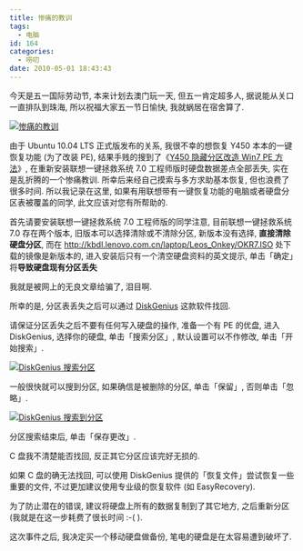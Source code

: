 ```yaml
---
title: 惨痛的教训
tags:
  - 电脑
id: 164
categories:
  - 唠叨
date: 2010-05-01 18:43:43
---
```


今天是五一国际劳动节, 本来计划去澳门玩一天, 但五一肯定超多人, 据说能从关口一直排队到珠海, 所以祝福大家五一节日愉快, 我就蜗居在宿舍算了.

[![惨痛的教训](//beamnote-img.oss-cn-shanghai.aliyuncs.com/2010/bitter-lesson.jpg)](//beamnote-img.oss-cn-shanghai.aliyuncs.com/2010/bitter-lesson.jpg)<!-- more -->

由于 Ubuntu 10.04 LTS 正式版发布的关系, 我很不幸的想恢复 Y450 本本的一键恢复功能 (为了改装 PE), 结果手贱的搜到了《[Y450 隐藏分区改造 Win7 PE 方法](http://ideapad.zol.com.cn/44/160_430616.html)》, 在重新安装联想一键拯救系统 7.0 工程师版时硬盘数据差点全部丢失, 实在是乱折腾的一个惨痛教训. 所幸后来经自己摸索与多方求助基本恢复, 但也浪费了很多时间. 所以我记录在这里, 如果有用联想带有一键恢复功能的电脑或者硬盘分区表被覆盖的同学, 此文应该对您有所帮助的.

首先请要安装联想一键拯救系统 7.0 工程师版的同学注意, 目前联想一键拯救系统 7.0 存在两个版本, 旧版本可以选择清除或不清除分区, 新版本没有选择, **直接清除硬盘分区**, 而在 http://kbdl.lenovo.com.cn/laptop/Leos_Onkey/OKR7.ISO 处下载的镜像是新版本的, 进入安装后只有一个清空硬盘资料的英文提示, 单击「确定」将**导致硬盘现有分区丢失**

我就是被网上的无良文章给骗了, 泪目啊.

所幸的是, 分区表丢失之后可以通过 [DiskGenius](http://www.diskgenius.cn/) 这款软件找回.

请保证分区丢失之后不要有任何写入硬盘的操作, 准备一个有 PE 的优盘, 进入 DiskGenius, 选择你的硬盘, 单击「搜索分区」, 默认设置可以不作修改, 单击「开始搜索」.

[![DiskGenius 搜索分区](//beamnote-img.oss-cn-shanghai.aliyuncs.com/2010/diskGenius1.jpg)](//beamnote-img.oss-cn-shanghai.aliyuncs.com/2010/diskGenius1.jpg)

一般很快就可以搜到分区, 如果确信是被删除的分区, 单击「保留」, 否则单击「忽略」.

[![DiskGenius 搜索到分区](//beamnote-img.oss-cn-shanghai.aliyuncs.com/2010/diskGenius2.jpg)](//beamnote-img.oss-cn-shanghai.aliyuncs.com/2010/diskGenius2.jpg)

分区搜索结束后, 单击「保存更改」.

C 盘我不清楚能否找回, 反正其它分区应该完好无损的.

如果 C 盘的确无法找回, 可以使用 DiskGenius 提供的「恢复文件」尝试恢复一些重要的文件, 不过更加建议使用专业级的恢复软件 (如 EasyRecovery).

为了防止潜在的错误, 建议将硬盘上所有的数据复制到了其它地方, 之后重新分区 (我就是在这一步耗费了很长时间 :-( ).

这次事件之后, 我决定买一个移动硬盘做备份, 笔电的硬盘是在太容易遭到破坏了.
